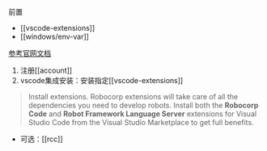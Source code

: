前置
- [[vscode-extensions]]
- [[windows/env-var]]

[参考官网文档](https://robocorp.com/docs/quickstart-guide)
1. 注册[[account]]
2. vscode集成安装：安装指定[[vscode-extensions]]
  > Install extensions. Robocorp extensions will take care of all the dependencies you need to develop robots. Install both the **Robocorp Code** and **Robot Framework Language Server** extensions for Visual Studio Code from the Visual Studio Marketplace to get full benefits.
- 可选：[[rcc]]
